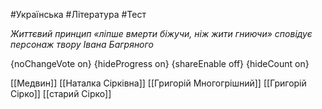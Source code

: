 #Українська #Література #Тест

*Життєвий принцип «ліпше вмерти біжучи, ніж жити гниючи» сповідує персонаж твору Івана Багряного*

{noChangeVote on}
{hideProgress on}
{shareEnable off}
{hideCount on}

[[Медвин]]
[[Наталка Сірківна]]
[[Григорій Многогрішний]]
[[Григорій Сірко]]
[[старий Сірко]]
